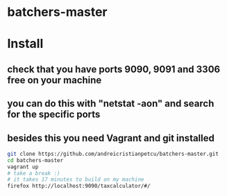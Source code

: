 batchers-master
===============
Install
===============
## check that you have ports 9090, 9091 and 3306 free on your machine
## you can do this with "netstat -aon" and search for the specific ports

## besides this you need Vagrant and git installed


```sh
git clone https://github.com/andreicristianpetcu/batchers-master.git
cd batchers-master
vagrant up
# take a break :)
# it takes 17 minutes to build on my machine
firefox http://localhost:9090/taxcalculator/#/
```
